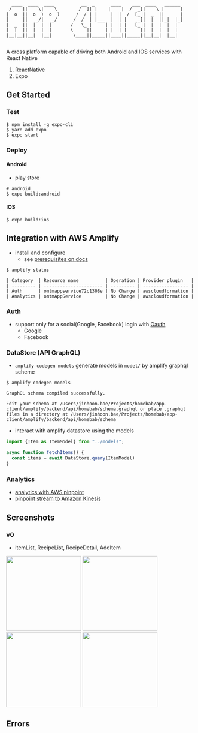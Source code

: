 ```
  ____  ____  ____          __  _      ____    ___  ____   ______ 
 /    ||    \|    \        /  ]| |    |    |  /  _]|    \ |      |
|  o  ||  o  )  o  )      /  / | |     |  |  /  [_ |  _  ||      |
|     ||   _/|   _/      /  /  | |___  |  | |    _]|  |  ||_|  |_|
|  _  ||  |  |  |       /   \_ |     | |  | |   [_ |  |  |  |  |  
|  |  ||  |  |  |       \     ||     | |  | |     ||  |  |  |  |  
|__|__||__|  |__|        \____||_____||____||_____||__|__|  |__|  
                                                                  
```
A cross platform capable of driving both Android and IOS services with React Native
1. ReactNative
2. Expo
## Get Started
### Test
```shell script
$ npm install -g expo-cli
$ yarn add expo
$ expo start
```
### Deploy
#### Android
- play store
```shell script
# android 
$ expo build:android
```

#### IOS
```shell
$ expo build:ios
```

## Integration with AWS Amplify
- install and configure
    - see [prerequisites on docs](https://docs.amplify.aws/start/getting-started/installation/q/integration/react-native#sign-up-for-an-aws-account)
```shell script
$ amplify status

| Category  | Resource name          | Operation | Provider plugin   |
| --------- | ---------------------- | --------- | ----------------- |
| Auth      | omtmappservice72c1308e | No Change | awscloudformation |
| Analytics | omtmAppService         | No Change | awscloudformation |
```
### Auth
- support only for a social(Google, Facebook) login with [Oauth](https://docs.amplify.aws/lib/auth/social/q/platform/js#oauth-and-federation-overview)
  - Google
  - Facebook

### DataStore (API GraphQL)
- `amplify codegen models` generate models in `model/` by amplify graphql scheme
```shell
$ amplify codegen models

GraphQL schema compiled successfully.

Edit your schema at /Users/jinhoon.bae/Projects/homebab/app-client/amplify/backend/api/homebab/schema.graphql or place .graphql files in a directory at /Users/jinhoon.bae/Projects/homebab/app-client/amplify/backend/api/homebab/schema
```

- interact with amplify datastore using the models

```typescript
import {Item as ItemModel} from "../models";

async function fetchItems() {
  const items = await DataStore.query(ItemModel)
}
```

### Analytics
- [analytics with AWS pinpoint](https://docs.amplify.aws/lib/analytics/getting-started/q/platform/js)
- [pinpoint stream to Amazon Kinesis](https://docs.amplify.aws/lib/analytics/storing/q/platform/js)

## Screenshots
### v0
- itemList, RecipeList, RecipeDetail, AddItem
<div>
  <img src="https://user-images.githubusercontent.com/40639955/82827118-4fb43480-9ee9-11ea-8e32-743e40684db0.png" width="200"></img>
  <img src="https://user-images.githubusercontent.com/40639955/82827176-707c8a00-9ee9-11ea-820c-30796e5e641a.png" width="200"></img>
  <img src="https://user-images.githubusercontent.com/40639955/82827196-7a05f200-9ee9-11ea-8f22-af2c60d6dd6e.png" width="200"></img>
  <img src="https://user-images.githubusercontent.com/40639955/84013761-50060280-a9b4-11ea-9d9b-4c877dd9593f.png" width="200"></img>
</div>



## Errors
